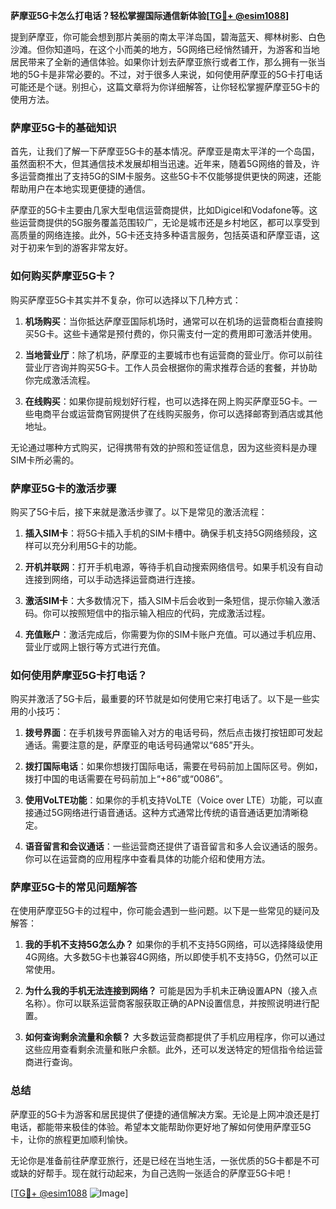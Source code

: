 **萨摩亚5G卡怎么打电话？轻松掌握国际通信新体验[[TG💪+ @esim1088](https://t.me/s/esim1088)]**

提到萨摩亚，你可能会想到那片美丽的南太平洋岛国，碧海蓝天、椰林树影、白色沙滩。但你知道吗，在这个小而美的地方，5G网络已经悄然铺开，为游客和当地居民带来了全新的通信体验。如果你计划去萨摩亚旅行或者工作，那么拥有一张当地的5G卡是非常必要的。不过，对于很多人来说，如何使用萨摩亚的5G卡打电话可能还是个谜。别担心，这篇文章将为你详细解答，让你轻松掌握萨摩亚5G卡的使用方法。

### 萨摩亚5G卡的基础知识

首先，让我们了解一下萨摩亚5G卡的基本情况。萨摩亚是南太平洋的一个岛国，虽然面积不大，但其通信技术发展却相当迅速。近年来，随着5G网络的普及，许多运营商推出了支持5G的SIM卡服务。这些5G卡不仅能够提供更快的网速，还能帮助用户在本地实现更便捷的通信。

萨摩亚的5G卡主要由几家大型电信运营商提供，比如Digicel和Vodafone等。这些运营商提供的5G服务覆盖范围较广，无论是城市还是乡村地区，都可以享受到高质量的网络连接。此外，5G卡还支持多种语言服务，包括英语和萨摩亚语，这对于初来乍到的游客非常友好。

### 如何购买萨摩亚5G卡？

购买萨摩亚5G卡其实并不复杂，你可以选择以下几种方式：

1. **机场购买**：当你抵达萨摩亚国际机场时，通常可以在机场的运营商柜台直接购买5G卡。这些卡通常是预付费的，你只需支付一定的费用即可激活并使用。

2. **当地营业厅**：除了机场，萨摩亚的主要城市也有运营商的营业厅。你可以前往营业厅咨询并购买5G卡。工作人员会根据你的需求推荐合适的套餐，并协助你完成激活流程。

3. **在线购买**：如果你提前规划好行程，也可以选择在网上购买萨摩亚5G卡。一些电商平台或运营商官网提供了在线购买服务，你可以选择邮寄到酒店或其他地址。

无论通过哪种方式购买，记得携带有效的护照和签证信息，因为这些资料是办理SIM卡所必需的。

### 萨摩亚5G卡的激活步骤

购买了5G卡后，接下来就是激活步骤了。以下是常见的激活流程：

1. **插入SIM卡**：将5G卡插入手机的SIM卡槽中。确保手机支持5G网络频段，这样可以充分利用5G卡的功能。

2. **开机并联网**：打开手机电源，等待手机自动搜索网络信号。如果手机没有自动连接到网络，可以手动选择运营商进行连接。

3. **激活SIM卡**：大多数情况下，插入SIM卡后会收到一条短信，提示你输入激活码。你可以按照短信中的指示输入相应的代码，完成激活过程。

4. **充值账户**：激活完成后，你需要为你的SIM卡账户充值。可以通过手机应用、营业厅或网上银行等方式进行充值。

### 如何使用萨摩亚5G卡打电话？

购买并激活了5G卡后，最重要的环节就是如何使用它来打电话了。以下是一些实用的小技巧：

1. **拨号界面**：在手机拨号界面输入对方的电话号码，然后点击拨打按钮即可发起通话。需要注意的是，萨摩亚的电话号码通常以“685”开头。

2. **拨打国际电话**：如果你想拨打国际电话，需要在号码前加上国际区号。例如，拨打中国的电话需要在号码前加上“+86”或“0086”。

3. **使用VoLTE功能**：如果你的手机支持VoLTE（Voice over LTE）功能，可以直接通过5G网络进行语音通话。这种方式通常比传统的语音通话更加清晰稳定。

4. **语音留言和会议通话**：一些运营商还提供了语音留言和多人会议通话的服务。你可以在运营商的应用程序中查看具体的功能介绍和使用方法。

### 萨摩亚5G卡的常见问题解答

在使用萨摩亚5G卡的过程中，你可能会遇到一些问题。以下是一些常见的疑问及解答：

1. **我的手机不支持5G怎么办？**
   如果你的手机不支持5G网络，可以选择降级使用4G网络。大多数5G卡也兼容4G网络，所以即使手机不支持5G，仍然可以正常使用。

2. **为什么我的手机无法连接到网络？**
   可能是因为手机未正确设置APN（接入点名称）。你可以联系运营商客服获取正确的APN设置信息，并按照说明进行配置。

3. **如何查询剩余流量和余额？**
   大多数运营商都提供了手机应用程序，你可以通过这些应用查看剩余流量和账户余额。此外，还可以发送特定的短信指令给运营商进行查询。

### 总结

萨摩亚的5G卡为游客和居民提供了便捷的通信解决方案。无论是上网冲浪还是打电话，都能带来极佳的体验。希望本文能帮助你更好地了解如何使用萨摩亚5G卡，让你的旅程更加顺利愉快。

无论你是准备前往萨摩亚旅行，还是已经在当地生活，一张优质的5G卡都是不可或缺的好帮手。现在就行动起来，为自己选购一张适合的萨摩亚5G卡吧！

[[TG💪+ @esim1088](https://t.me/s/esim1088) ![Image](https://i.postimg.cc/4NQfJmqS/Snipaste-2025-05-13-00-14-12.png)]